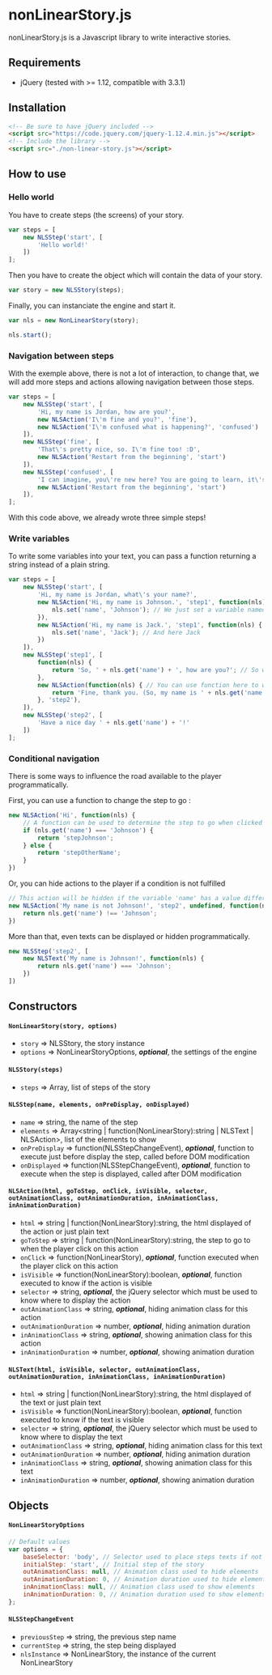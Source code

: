 # nonLinearStory.js

nonLinearStory.js is a Javascript library to write interactive stories.

## Requirements

- jQuery (tested with >= 1.12, compatible with 3.3.1)

## Installation

```html
<!-- Be sure to have jQuery included -->
<script src="https://code.jquery.com/jquery-1.12.4.min.js"></script>
<!-- Include the library -->
<script src="./non-linear-story.js"></script>
```

## How to use

### Hello world

You have to create steps (the screens) of your story.

```javascript
var steps = [
	new NLSStep('start', [
		'Hello world!'
	])
];
```

Then you have to create the object which will contain the data of your story.

```javascript
var story = new NLSStory(steps);
```

Finally, you can instanciate the engine and start it.

```javascript
var nls = new NonLinearStory(story);

nls.start();
```

### Navigation between steps

With the exemple above, there is not a lot of interaction, to change that, we will add more steps and actions allowing navigation between those steps.

```javascript
var steps = [
	new NLSStep('start', [
		'Hi, my name is Jordan, how are you?',
		new NLSAction('I\'m fine and you?', 'fine'),
		new NLSAction('I\'m confused what is happening?', 'confused')
	]),
	new NLSStep('fine', [
		'That\'s pretty nice, so. I\'m fine too! :D',
		new NLSAction('Restart from the beginning', 'start')
	]),
	new NLSStep('confused', [
		'I can imagine, you\'re new here? You are going to learn, it\'s pretty <span style="color: green">simple</span>!',
		new NLSAction('Restart from the beginning', 'start')
	]),
];
```

With this code above, we already wrote three simple steps!

### Write variables

To write some variables into your text, you can pass a function returning a string instead of a plain string.

```javascript
var steps = [
	new NLSStep('start', [
		'Hi, my name is Jordan, what\'s your name?',
		new NLSAction('Hi, my name is Johnson.', 'step1', function(nls) { // This function is executed when the player click on this action
			nls.set('name', 'Johnson'); // We just set a variable named 'name' with the value Johnson
		}),
		new NLSAction('Hi, my name is Jack.', 'step1', function(nls) {
			nls.set('name', 'Jack'); // And here Jack
		})
	]),
	new NLSStep('step1', [
		function(nls) {
			return 'So, ' + nls.get('name') + ', how are you?'; // So we can now write the name of the player!
		},
		new NLSAction(function(nls) { // You can use function here to write variables in the action text too
			return 'Fine, thank you. (So, my name is ' + nls.get('name') + '...)';
		}, 'step2'),
	]),
	new NLSStep('step2', [
		'Have a nice day ' + nls.get('name') + '!'
	])
];
```

### Conditional navigation

There is some ways to influence the road available to the player programmatically.

First, you can use a function to change the step to go :

```javascript
new NLSAction('Hi', function(nls) {
	// A function can be used to determine the step to go when clicked
	if (nls.get('name') === 'Johnson') {
		return 'stepJohnson';
	} else {
		return 'stepOtherName';
	}
})
```

Or, you can hide actions to the player if a condition is not fulfilled

```javascript
// This action will be hidden if the variable 'name' has a value different from 'Johnson'
new NLSAction('My name is not Johnson!', 'step2', undefined, function(nls) {
	return nls.get('name') !== 'Johnson';
})
```

More than that, even texts can be displayed or hidden programmatically.

```javascript
new NLSStep('step2', [
	new NLSText('My name is Johnson!', function(nls) {
		return nls.get('name') === 'Johnson';
	})
])
```

## Constructors

#### `NonLinearStory(story, options)`

- `story` => NLSStory, the story instance
- `options` => NonLinearStoryOptions, ***optional***, the settings of the engine

#### `NLSStory(steps)`

- `steps` => Array<NLSStep>, list of steps of the story

#### `NLSStep(name, elements, onPreDisplay, onDisplayed)`

- `name` => string, the name of the step
- `elements` => Array<string | function(NonLinearStory):string | NLSText | NLSAction>, list of the elements to show
- `onPreDisplay` => function(NLSStepChangeEvent), ***optional***, function to execute just before display the step, called before DOM modification
- `onDisplayed` => function(NLSStepChangeEvent), ***optional***, function to execute when the step is displayed, called after DOM modification

#### `NLSAction(html, goToStep, onClick, isVisible, selector, outAnimationClass, outAnimationDuration, inAnimationClass, inAnimationDuration)`

- `html` => string | function(NonLinearStory):string, the html displayed of the action or just plain text
- `goToStep` => string | function(NonLinearStory):string, the step to go to when the player click on this action
- `onClick` => function(NonLinearStory), ***optional***, function executed when the player click on this action
- `isVisible` => function(NonLinearStory):boolean, ***optional***, function executed to know if the action is visible
- `selector` => string, ***optional***, the jQuery selector which must be used to know where to display the action
- `outAnimationClass` => string, ***optional***, hiding animation class for this action
- `outAnimationDuration` => number, ***optional***, hiding animation duration
- `inAnimationClass` => string, ***optional***, showing animation class for this action
- `inAnimationDuration` => number, ***optional***, showing animation duration

#### `NLSText(html, isVisible, selector, outAnimationClass, outAnimationDuration, inAnimationClass, inAnimationDuration)`

- `html` => string | function(NonLinearStory):string, the html displayed of the text or just plain text
- `isVisible` => function(NonLinearStory):boolean, ***optional***, function executed to know if the text is visible
- `selector` => string, ***optional***, the jQuery selector which must be used to know where to display the text
- `outAnimationClass` => string, ***optional***, hiding animation class for this text
- `outAnimationDuration` => number, ***optional***, hiding animation duration
- `inAnimationClass` => string, ***optional***, showing animation class for this text
- `inAnimationDuration` => number, ***optional***, showing animation duration

## Objects

#### `NonLinearStoryOptions`

```javascript
// Default values
var options = {
	baseSelector: 'body', // Selector used to place steps texts if not defined
	initialStep: 'start', // Initial step of the story
	outAnimationClass: null, // Animation class used to hide elements
	outAnimationDuration: 0, // Animation duration used to hide elements
	inAnimationClass: null, // Animation class used to show elements
	inAnimationDuration: 0, // Animation duration used to show elements
};
```

#### `NLSStepChangeEvent`

- `previousStep` => string, the previous step name
- `currentStep` => string, the step being displayed
- `nlsInstance` => NonLinearStory, the instance of the current NonLinearStory